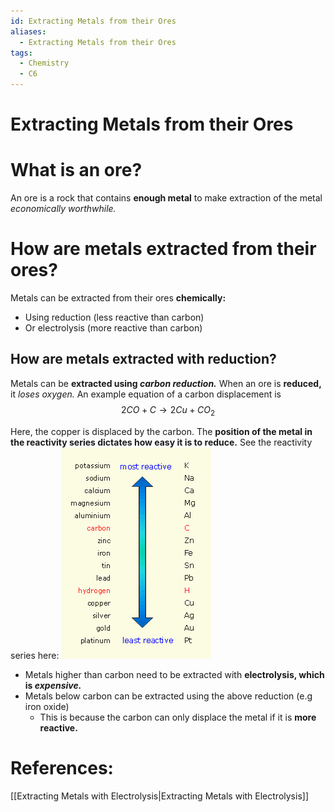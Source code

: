 ```yaml
---
id: Extracting Metals from their Ores
aliases:
  - Extracting Metals from their Ores
tags:
  - Chemistry
  - C6
---
```

 
# Extracting Metals from their Ores

# What is an ore?

An ore is a rock that contains **enough metal** to make extraction of the metal *economically worthwhile.* 

# How are metals extracted from their ores?

Metals can be extracted from their ores **chemically:** 

- Using reduction (less reactive than carbon)
- Or electrolysis (more reactive than carbon)

## How are metals extracted with reduction?

Metals can be **extracted using *carbon reduction.*** 
When an ore is **reduced,** it *loses oxygen.* An example equation of a carbon displacement is $$2CO + C \rightarrow 2Cu + CO_2$$

Here, the copper is displaced by the carbon. The **position of the metal in the reactivity series dictates how easy it is to reduce.** See the reactivity series here:
![ReactivitySeries.png|center|250](Images/ReactivitySeries.png)

- Metals higher than carbon need to be extracted with **electrolysis, which is *expensive.***
- Metals below carbon can be extracted using the above reduction (e.g iron oxide)
    - This is because the carbon can only displace the metal if it is **more reactive.** 

# References:

[[Extracting Metals with Electrolysis|Extracting Metals with Electrolysis]]
